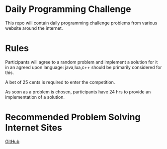 # Daily Programming Challenge

This repo will contain daily programming challenge problems from various 
website around the internet.

# Rules

Participants will agree to a random problem and implement a solution for it 
in an agreed upon language: java,lua,c++ should be primarily considered for this.

A bet of 25 cents is required to enter the competition.

As soon as a problem is chosen, participants have 24 hrs to provide an implementation of a 
solution.

# Recommended Problem Solving Internet Sites
[GitHub](http://github.com)
